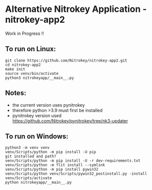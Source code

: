 # Alternative Nitrokey Application - nitrokey-app2

Work in Progress !!

## To run on Linux:

```
git clone https://github.com/Nitrokey/nitrokey-app2.git
cd nitrokey-app2
make init
source venv/bin/activate
python3 nitrokeyapp/__main__.py
```

## Notes:
* the current version uses pynitrokey 
* therefore python >3.9 must first be installed
* pynitrokey version used https://github.com/Nitrokey/pynitrokey/tree/nk3-updater

## To run on Windows:

```
python3 -m venv venv
venv/Scripts/python -m pip install -U pip
git installed and path?
venv/Scripts/python -m pip install -U -r dev-requirements.txt
venv/Scripts/python -m flit install --symlink
venv/Scripts/python -m pip install pywin32
venv/Scripts/python venv/Scripts/pywin32_postinstall.py -install
venv/Scripts/activate
python nitrokeyapp/__main__.py
```
